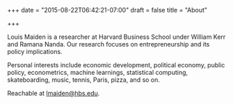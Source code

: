 +++
date = "2015-08-22T06:42:21-07:00"
draft = false
title = "About"

+++

Louis Maiden is a researcher at Harvard Business School under William Kerr and Ramana Nanda. Our research focuses on entrepreneurship and its policy implications.

Personal interests include economic development, political economy, public policy, econometrics, machine learnings, statistical computing, skateboarding, music, tennis, Paris, pizza, and so on.

Reachable at lmaiden@hbs.edu.

